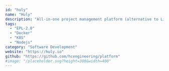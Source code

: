 ```yaml
---
id: "huly"
name: "Huly"
description: "All-in-one project management platform (alternative to Linear, Jira, Slack, Notion, Motion)."
tags:
  - "EPL-2.0"
  - "Docker"
  - "K8S"
  - "Nodejs"
category: "Software Development"
website: "https://huly.io"
github: "https://github.com/hcengineering/platform"
#image: "/placeholder.svg?height=300&width=400"
---
```


